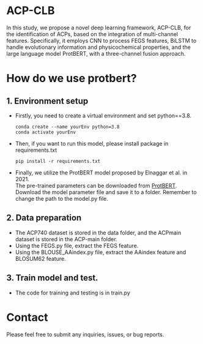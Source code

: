 # ACP-CLB
In this study, we propose a novel deep learning framework, ACP-CLB, for the identification of ACPs, based on the integration of multi-channel features. Specifically, it employs CNN to process FEGS features, BiLSTM to handle evolutionary information and physicochemical properties, and the large language model ProtBERT, with a three-channel fusion approach.
# How do we use protbert?
## 1. Environment setup
* Firstly, you need to create a virtual environment and set python==3.8.
  ```pyhton
  conda create --name yourEnv python=3.8
  conda activate yourEnv
  ```
* Then, if you want to run this model, please install package in requirements.txt
  ```pyhton
  pip install -r requirements.txt 
  ```
* Finally, we utilize the ProtBERT model proposed by Elnaggar et al. in 2021. <br>
  The pre-trained parameters can be downloaded from [ProtBERT](https://huggingface.co/Rostlab/prot_bert). <br>
  Download the model parameter file and save it to a folder. Remember to change the path to the model.py file.
## 2. Data preparation
* The ACP740 dataset is stored in the data folder, and the ACPmain dataset is stored in the ACP-main folder.
* Using the FEGS.py file, extract the FEGS feature.
* Using the BLOUSE_AAindex.py file, extract the AAindex feature and BLOSUM62 feature.
## 3. Train model and test.
* The code for training and testing is in train.py
# Contact
Please feel free to submit any inquiries, issues, or bug reports.
